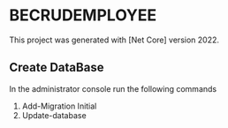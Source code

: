 # BECRUDEMPLOYEE

This project was generated with [Net Core] version 2022.

## Create DataBase

In the administrator console run the following commands

1. Add-Migration Initial
2. Update-database
